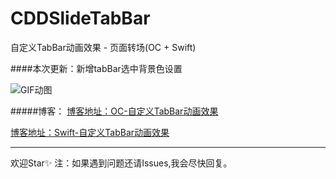 # CDDSlideTabBar
自定义TabBar动画效果 - 页面转场(OC + Swift)

####本次更新：新增tabBar选中背景色设置

![GIF动图](https://ws3.sinaimg.cn/large/006tKfTcgy1g19dk67jn3g30a006oqav.gif)


#####博客：
[博客地址：OC-自定义TabBar动画效果](https://www.jianshu.com/p/9387bbd86ca2)

[博客地址：Swift-自定义TabBar动画效果](https://www.jianshu.com/p/0395582288fe)

---
欢迎Star✨
注：如果遇到问题还请Issues,我会尽快回复。


